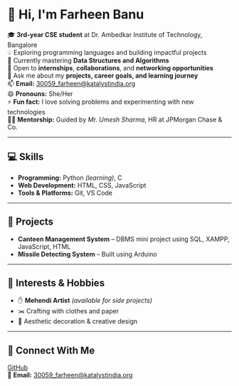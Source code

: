 # 👋 Hi, I'm Farheen Banu

🎓 **3rd-year CSE student** at Dr. Ambedkar Institute of Technology, Bangalore  
💡 Exploring programming languages and building impactful projects  
🌱 Currently mastering **Data Structures and Algorithms**  
🤝 Open to **internships**, **collaborations**, and **networking opportunities**  
💬 Ask me about my **projects, career goals, and learning journey**  
📫 **Email:** 30059_farheen@katalystindia.org  
😄 **Pronouns:** She/Her  
⚡ **Fun fact:** I love solving problems and experimenting with new technologies  
🧑‍💼 **Mentorship:** Guided by *Mr. Umesh Sharma*, HR at JPMorgan Chase & Co.

---

## 💻 Skills

- **Programming:** Python *(learning)*, C  
- **Web Development:** HTML, CSS, JavaScript  
- **Tools & Platforms:** Git, VS Code  

---

## 🚀 Projects

- **Canteen Management System** – DBMS mini project using SQL, XAMPP, JavaScript, HTML  
- **Missile Detecting System** – Built using Arduino  

---

## 🎯 Interests & Hobbies

- ✋ **Mehendi Artist** *(available for side projects)*  
- ✂️ Crafting with clothes and paper  
- 🎨 Aesthetic decoration & creative design  

---

## 📍 Connect With Me

[GitHub](https://github.com/Farheen-Banu)  
📧 **Email:** 30059_farheen@katalystindia.org
